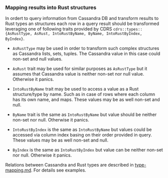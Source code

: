 ### Mapping results into Rust structures

In ordert to query information from Cassandra DB and transform results to Rust types an structures each row in a query result should be transformed leveraging one of following traits provided by CDRS `cdrs::types::{AsRustType, AsRust, IntoRustByName, ByName, IntoRustByIndex, ByIndex}`.

- `AsRustType` may be used in order to transform such complex structures as Cassandra lists, sets, tuples. The Cassandra value in this case could non-set and null values.

- `AsRust` trait may be used for similar purposes as `AsRustType` but it assumes that Cassandra value is neither non-set nor null value. Otherwise it panics.

- `IntoRustByName` trait may be used to access a value as a Rust structure/type by name. Such as in case of rows where each column has its own name, and maps. These values may be as well non-set and null.

- `ByName` trait is the same as `IntoRustByName` but value should be neither non-set nor null. Otherwise it panics.

- `IntoRustByIndex` is the same as `IntoRustByName` but values could be accessed via column index basing on their order provided in query. These values may be as well non-set and null.

- `ByIndex` is the same as `IntoRustByIndex` but value can be neither non-set nor null. Otherwise it panics.

Relations between Cassandra and Rust types are described in [type-mapping.md](https://github.com/AlexPikalov/cdrs/blob/master/type-mapping.md). For details see examples.

